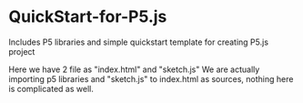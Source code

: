 # QuickStart-for-P5.js
Includes P5 libraries and simple quickstart template for creating P5.js project 

Here we have 2 file as "index.html" and "sketch.js"
We are actually importing p5 libraries and "sketch.js" to index.html as sources, nothing here is complicated as well.  
